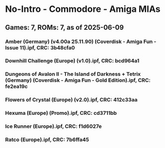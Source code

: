 # No-Intro - Commodore - Amiga MIAs
## Games: 7, ROMs: 7, as of 2025-06-09

### Amber (Germany) (v4.00a 25.11.90) (Coverdisk - Amiga Fun - Issue 11).ipf, CRC: 3b48cfa0
### Downhill Challenge (Europe) (v1.0).ipf, CRC: bcd964a1
### Dungeons of Avalon II - The Island of Darkness + Tetrix (Germany) (Coverdisk - Amiga Fun - Gold Edition).ipf, CRC: fe2ea19c
### Flowers of Crystal (Europe) (v2.0).ipf, CRC: 412c33aa
### Hexuma (Europe) (Promo).ipf, CRC: cd3711bb
### Ice Runner (Europe).ipf, CRC: f1d6027e
### Ratco (Europe).ipf, CRC: 7b6ffa45
